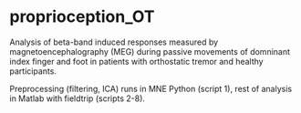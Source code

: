 # proprioception_OT


Analysis of beta-band induced responses measured by magnetoencephalography (MEG) during passive movements of domninant index finger and foot in patients with orthostatic tremor and healthy participants. 

Preprocessing (filtering, ICA) runs in MNE Python (script 1), rest of analysis in Matlab with fieldtrip (scripts 2-8). 
